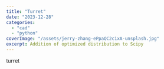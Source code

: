 ```yaml
---
title: "Turret"
date: "2023-12-28"
categories:
  - "cad"
  - "python"
coverImage: "/assets/jerry-zhang-ePpaQC2c1xA-unsplash.jpg"
excerpt: Addition of optimized distribution to Scipy 
---
```


turret